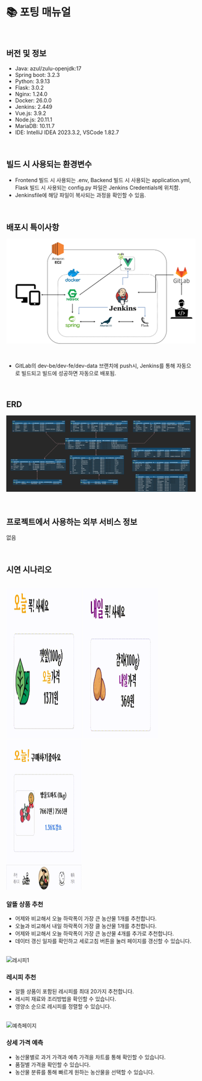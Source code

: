 # :books: 포팅 매뉴얼

<br>

## 버전 및 정보

- Java: azul/zulu-openjdk:17
- Spring boot: 3.2.3
- Python: 3.9.13
- Flask: 3.0.2
- Nginx: 1.24.0
- Docker: 26.0.0
- Jenkins: 2.449
- Vue.js: 3.9.2
- Node.js: 20.11.1
- MariaDB: 10.11.7
- IDE: IntelliJ IDEA 2023.3.2, VSCode 1.82.7

<br>

## 빌드 시 사용되는 환경변수

- Frontend 빌드 시 사용되는 .env, Backend 빌드 시 사용되는 application.yml, Flask 빌드 시 사용되는 config.py 파일은 Jenkins Credentials에 위치함.
- Jenkinsfile에 해당 파일이 복사되는 과정을 확인할 수 있음.

<br>

## 배포시 특이사항

![구조](/images/구조.png)

<br>

- GitLab의 dev-be/dev-fe/dev-data 브랜치에 push시, Jenkins를 통해 자동으로 빌드되고 빌드에 성공하면 자동으로 배포됨.

<br>

## ERD

![ERD](/images/ERD.png)

<br>

## 프로젝트에서 사용하는 외부 서비스 정보

없음

<br>

## 시연 시나리오

<br>

<img src="/images/main2-1.gif" alt="메인페이지1"  width="200px" height="400px">
<img src="/images/main2-2.gif" alt="메인페이지2"  width="200px" height="400px">
<img src="/images/main2-3.gif" alt="메인페이지3"  width="200px" height="400px">

### 알뜰 상품 추천
- 어제와 비교해서 오늘 하락폭이 가장 큰 농산물 1개를 추천합니다.
- 오늘과 비교해서 내일 하락폭이 가장 클 농산물 1개를 추천합니다.
- 어제와 비교해서 오늘 하락폭이 가장 큰 농산물 4개를 추가로 추천합니다.
- 데이터 갱신 일자를 확인하고 세로고침 버튼을 눌러 페이지를 갱신할 수 있습니다.

<br>

<img src="/images/recipe2-1.gif" alt="레시피1"  width="200px" height="400px">
&nbsp;&nbsp;&nbsp;&nbsp;&nbsp;&nbsp;

### 레시피 추천
- 알뜰 상품이 포함된 레시피를 최대 20가지 추천합니다.
- 레시피 재료와 조리방법을 확인할 수 있습니다.
- 영양소 순으로 레시피를 정렬할 수 있습니다.

<br>

<img src="/images/predict2-1.gif" alt="예측페이지"  width="200px" height="400px">

### 상세 가격 예측
- 농산물별로 과거 가격과 예측 가격을 차트를 통해 확인할 수 있습니다.
- 품질별 가격을 확인할 수 있습니다.
- 농산물 분류를 통해 빠르게 원하는 농산물을 선택할 수 있습니다.
